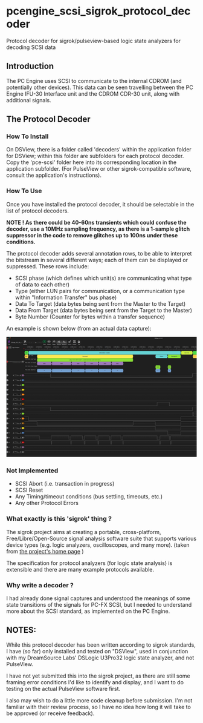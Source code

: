 # pcengine_scsi_sigrok_protocol_decoder

Protocol decoder for sigrok/pulseview-based logic state analyzers for decoding SCSI data

## Introduction

The PC Engine uses SCSI to communicate to the internal CDROM (and potentially other devices).
This data can be seen travelling between the PC Engine IFU-30 Interface unit and the CDROM CDR-30 unit,
along with additional signals.

## The Protocol Decoder

### How To Install

On DSView, there is a folder called 'decoders' within the application folder for DSView; within this
folder are subfolders for each protocol decoder. Copy the 'pce-scsi' folder here into its corresponding
location in the application subfolder.  (For PulseView or other sigrok-compatible software, consult the
application's instructions).

### How To Use

Once you have installed the protocol decoder, it should be selectable in the list of protocol decoders.

**NOTE !
As there could be 40-60ns transients which could confuse the decoder, use a 10MHz sampling frequency, as there is a 1-sample
glitch suppressor in the code to remove glitches up to 100ns under these conditions.**

The protocol decoder adds several annotation rows, to be able to interpret the bitstream in several
different ways; each of them can be displayed or suppressed.  These rows include:
 - SCSI phase (which defines which unit(s) are communicating what type of data to each other)
 - Type (either LUN pairs for communication, or a communication type within "Information Transfer" bus phase)
 - Data To Target (data bytes being sent from the Master to the Target)
 - Data From Target (data bytes being sent from the Target to the Master)
 - Byte Number (Counter for bytes within a transfer sequence)

An example is shown below (from an actual data capture):

![Logic Analyzer Capture](img/PCE_SCSI.JPG)

### Not Implemented

- SCSI Abort (i.e. transaction in progress)
- SCSI Reset
- Any Timing/timeout conditions (bus settling, timeouts, etc.)
- Any other Protocol Errors


### What exactly is this 'sigrok' thing ?

The sigrok project aims at creating a portable, cross-platform, Free/Libre/Open-Source signal analysis software suite that supports
various device types (e.g. logic analyzers, oscilloscopes, and many more).
(taken from [the project's home page](https://sigrok.org/wiki/Main_Page) )

The specification for protocol analyzers (for logic state analysis) is extensible and there are many
example protocols available.


### Why write a decoder ?

I had already done signal captures and understood the meanings of some state transitions of the signals for PC-FX SCSI,
but I needed to understand more about the SCSI standard, as implemented on the PC Engine.


## NOTES:

While this protocol decoder has been written according to sigrok standards, I have (so far) only
installed and tested on "DSView", used in conjunction with my DreamSource Labs' DSLogic U3Pro32
logic state analyzer, and not PulseView.

I have not yet submitted this into the sigrok project, as there are still some framing error
conditions I'd like to identify and display, and I want to do testing on the actual PulseView
software first.

I also may wish to do a little more code cleanup before submission.  I'm not familiar with their
review process, so I have no idea how long it will take to be approved (or receive feedback).

